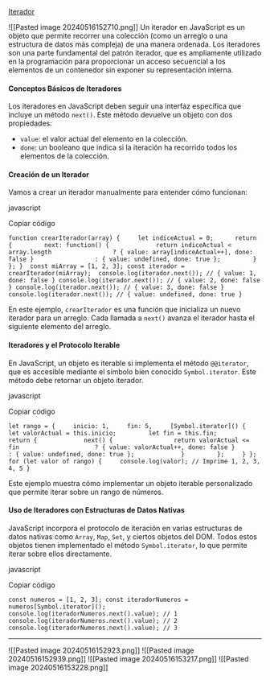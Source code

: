 [Iterador](https://developer.mozilla.org/es/docs/Web/JavaScript/Guide/Iterators_and_generators)

![[Pasted image 20240516152710.png]]
Un iterador en JavaScript es un objeto que permite recorrer una colección (como un arreglo o una estructura de datos más compleja) de una manera ordenada. Los iteradores son una parte fundamental del patrón iterador, que es ampliamente utilizado en la programación para proporcionar un acceso secuencial a los elementos de un contenedor sin exponer su representación interna.

#### Conceptos Básicos de Iteradores

Los iteradores en JavaScript deben seguir una interfaz específica que incluye un método `next()`. Este método devuelve un objeto con dos propiedades:

- `value`: el valor actual del elemento en la colección.
- `done`: un booleano que indica si la iteración ha recorrido todos los elementos de la colección.

#### Creación de un Iterador

Vamos a crear un iterador manualmente para entender cómo funcionan:

javascript

Copiar código

`function crearIterador(array) {     let indiceActual = 0;      return {         next: function() {             return indiceActual < array.length                 ? { value: array[indiceActual++], done: false }                 : { value: undefined, done: true };         }     }; }  const miArray = [1, 2, 3]; const iterador = crearIterador(miArray);  console.log(iterador.next()); // { value: 1, done: false } console.log(iterador.next()); // { value: 2, done: false } console.log(iterador.next()); // { value: 3, done: false } console.log(iterador.next()); // { value: undefined, done: true }`

En este ejemplo, `crearIterador` es una función que inicializa un nuevo iterador para un arreglo. Cada llamada a `next()` avanza el iterador hasta el siguiente elemento del arreglo.

#### Iteradores y el Protocolo Iterable

En JavaScript, un objeto es iterable si implementa el método `@@iterator`, que es accesible mediante el símbolo bien conocido `Symbol.iterator`. Este método debe retornar un objeto iterador.

javascript

Copiar código

`let rango = {     inicio: 1,     fin: 5,     [Symbol.iterator]() {         let valorActual = this.inicio;         let fin = this.fin;          return {             next() {                 return valorActual <= fin                     ? { value: valorActual++, done: false }                     : { value: undefined, done: true };             }         };     } };  for (let valor of rango) {     console.log(valor); // Imprime 1, 2, 3, 4, 5 }`

Este ejemplo muestra cómo implementar un objeto iterable personalizado que permite iterar sobre un rango de números.

#### Uso de Iteradores con Estructuras de Datos Nativas

JavaScript incorpora el protocolo de iteración en varias estructuras de datos nativas como `Array`, `Map`, `Set`, y ciertos objetos del DOM. Todos estos objetos tienen implementado el método `Symbol.iterator`, lo que permite iterar sobre ellos directamente.

javascript

Copiar código

`const numeros = [1, 2, 3]; const iteradorNumeros = numeros[Symbol.iterator]();  console.log(iteradorNumeros.next().value); // 1 console.log(iteradorNumeros.next().value); // 2 console.log(iteradorNumeros.next().value); // 3`



---
![[Pasted image 20240516152923.png]]
![[Pasted image 20240516152939.png]]
![[Pasted image 20240516153217.png]]
![[Pasted image 20240516153228.png]]
